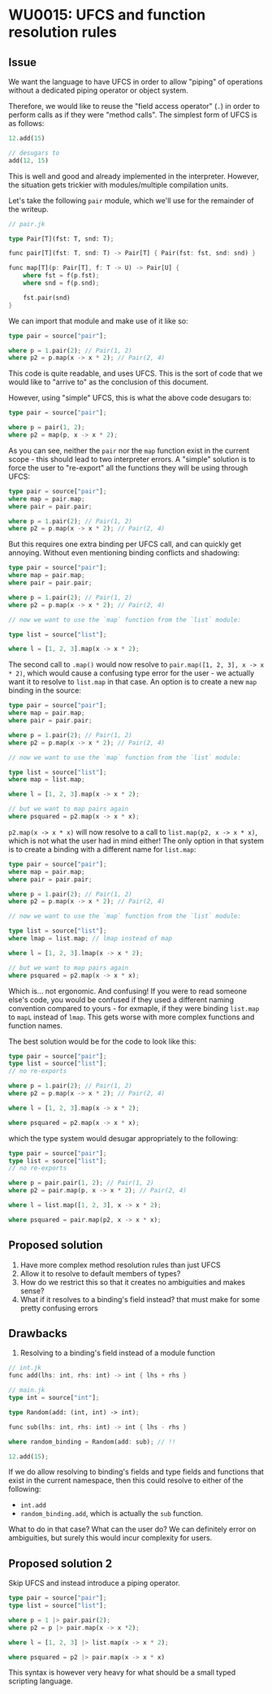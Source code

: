 # WU0015: UFCS and function resolution rules

## Issue

We want the language to have UFCS in order to allow "piping" of operations without a dedicated piping operator or object system.

Therefore, we would like to reuse the "field access operator" (`.`) in order to perform calls as if they were "method calls". The simplest form of UFCS is as follows:

```rust
12.add(15)

// desugars to
add(12, 15)
```

This is well and good and already implemented in the interpreter. However, the situation gets trickier with modules/multiple compilation units.

Let's take the following `pair` module, which we'll use for the remainder of the writeup.

```rust
// pair.jk

type Pair[T](fst: T, snd: T);

func pair[T](fst: T, snd: T) -> Pair[T] { Pair(fst: fst, snd: snd) }

func map[T](p: Pair[T], f: T -> U) -> Pair[U] {
    where fst = f(p.fst);
    where snd = f(p.snd);

    fst.pair(snd)
}
```

We can import that module and make use of it like so:

```rust
type pair = source["pair"];

where p = 1.pair(2); // Pair(1, 2)
where p2 = p.map(x -> x * 2); // Pair(2, 4)
```

This code is quite readable, and uses UFCS. This is the sort of code that we would like to "arrive to" as the conclusion of this document.

However, using "simple" UFCS, this is what the above code desugars to:

```rust
type pair = source["pair"];

where p = pair(1, 2);
where p2 = map(p, x -> x * 2);
```

As you can see, neither the `pair` nor the `map` function exist in the current scope - this
should lead to two interpreter errors. A "simple" solution is to force the user to "re-export"
all the functions they will be using through UFCS:

```rust
type pair = source["pair"];
where map = pair.map;
where pair = pair.pair;

where p = 1.pair(2); // Pair(1, 2)
where p2 = p.map(x -> x * 2); // Pair(2, 4)
```

But this requires one extra binding per UFCS call, and can quickly get annoying. Without even mentioning binding conflicts and shadowing:

```rust
type pair = source["pair"];
where map = pair.map;
where pair = pair.pair;

where p = 1.pair(2); // Pair(1, 2)
where p2 = p.map(x -> x * 2); // Pair(2, 4)

// now we want to use the `map` function from the `list` module:

type list = source["list"];

where l = [1, 2, 3].map(x -> x * 2);
```

The second call to `.map()` would now resolve to `pair.map([1, 2, 3], x -> x * 2)`, which would cause a confusing type error for the user - we actually want it to resolve to `list.map` in that case.
An option is to create a new `map` binding in the source:


```rust
type pair = source["pair"];
where map = pair.map;
where pair = pair.pair;

where p = 1.pair(2); // Pair(1, 2)
where p2 = p.map(x -> x * 2); // Pair(2, 4)

// now we want to use the `map` function from the `list` module:

type list = source["list"];
where map = list.map;

where l = [1, 2, 3].map(x -> x * 2);

// but we want to map pairs again
where psquared = p2.map(x -> x * x);
```

`p2.map(x -> x * x)` will now resolve to a call to `list.map(p2, x -> x * x)`, which is not what the user had in mind either! The only option in that system is to create a binding with a different name for `list.map`:

```rust
type pair = source["pair"];
where map = pair.map;
where pair = pair.pair;

where p = 1.pair(2); // Pair(1, 2)
where p2 = p.map(x -> x * 2); // Pair(2, 4)

// now we want to use the `map` function from the `list` module:

type list = source["list"];
where lmap = list.map; // lmap instead of map

where l = [1, 2, 3].lmap(x -> x * 2);

// but we want to map pairs again
where psquared = p2.map(x -> x * x);
```

Which is... not ergonomic. And confusing! If you were to read someone else's code, you would be confused if they used a different naming convention compared to yours - for exmaple, if they were binding `list.map` to `mapL` instead of `lmap`. This gets worse with more complex functions and function names.

The best solution would be for the code to look like this:

```rust
type pair = source["pair"];
type list = source["list"];
// no re-exports

where p = 1.pair(2); // Pair(1, 2)
where p2 = p.map(x -> x * 2); // Pair(2, 4)

where l = [1, 2, 3].map(x -> x * 2);

where psquared = p2.map(x -> x * x);
```

which the type system would desugar appropriately to the following:

```rust
type pair = source["pair"];
type list = source["list"];
// no re-exports

where p = pair.pair(1, 2); // Pair(1, 2)
where p2 = pair.map(p, x -> x * 2); // Pair(2, 4)

where l = list.map([1, 2, 3], x -> x * 2);

where psquared = pair.map(p2, x -> x * x);
```

## Proposed solution

1. Have more complex method resolution rules than just UFCS
2. Allow it to resolve to default members of types?
  1. How do we restrict this so that it creates no ambiguities and makes sense?
  2. What if it resolves to a binding's field instead? that must make for some pretty confusing errors

## Drawbacks

1. Resolving to a binding's field instead of a module function

```rust
// int.jk
func add(lhs: int, rhs: int) -> int { lhs + rhs }

// main.jk
type int = source["int"];

type Random(add: (int, int) -> int);

func sub(lhs: int, rhs: int) -> int { lhs - rhs }

where random_binding = Random(add: sub); // !!

12.add(15);
```

If we do allow resolving to binding's fields and type fields and functions that exist in the current namespace, then this could resolve to either of the following:

- `int.add`
- `random_binding.add`, which is actually the `sub` function.

What to do in that case? What can the user do? We can definitely error on ambiguities, but surely this would incur complexity for users.

## Proposed solution 2

Skip UFCS and instead introduce a piping operator.

```rust
type pair = source["pair"];
type list = source["list"];

where p = 1 |> pair.pair(2);
where p2 = p |> pair.map(x -> x *2);

where l = [1, 2, 3] |> list.map(x -> x * 2);

where psquared = p2 |> pair.map(x -> x * x)
```

This syntax is however very heavy for what should be a small typed scripting language.